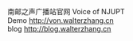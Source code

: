 南邮之声广播站官网 Voice of NJUPT<br />
Demo http://von.walterzhang.cn<br />
blog http://blog.walterzhang.cn<br />
